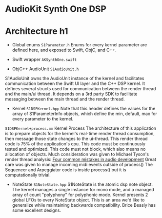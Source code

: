 #  AudioKit Synth One DSP

Architecture
h1
==

* Global enums
`S1Parameter.h`
Enums for every kernel parameter are defined here, and exposed to Swift, ObjC, and C++.


* Swift wrapper
`AKSynthOne.swift`

* ObjC++ AudioUnit
`S1AudioUnit.h`

S1AudioUnit owns the AudioUnit instance of the kernel and facilitates communication between the Swift UI layer and the C++ DSP kernel.
It defines several structs used for communication between the render thread and the main/ui thread.
It depends on a 3rd party SDK to facilitate messaging between the main thread and the render thread.


* Kernel
`S1DSPKernel.hpp`
Note that this header defines the values for the array of S1ParameterInfo objects, which define the min, default, max for every parameter to the kernel.

`S1DSPKernel+process.mm`
Kernel Process
The architecture of this application is to prepare objects for the kernel's real-time render thread consumption, then message those state changes to the ui-thread.
This render thread code is 75% of the application's cpu.  This code must be continuously tested and optimized.
This code must not block, which also means no allocation of objects.
Much consideration was given to Michael Tyson's render thread analysis: [Four common mistakes in audio development](http://atastypixel.com/blog/four-common-mistakes-in-audio-development/)
Great care was given to manage incoming midi events outside of process()
The Sequencer and Arpeggiator code is inside process() but it is computationally trivial.


* NoteState
`S1NoteState.hpp`
S1NoteState is the atomic dsp note object.  
The kernel manages a single instance for mono mode, and a managed array of count "polyphony" for polyphonic mode.
Kernel presents 2 global LFOs to every NoteState object.  This is an area we'd like to generalize while maintaining backwards compatibility.  Brice Beasly has some excellent designs.

